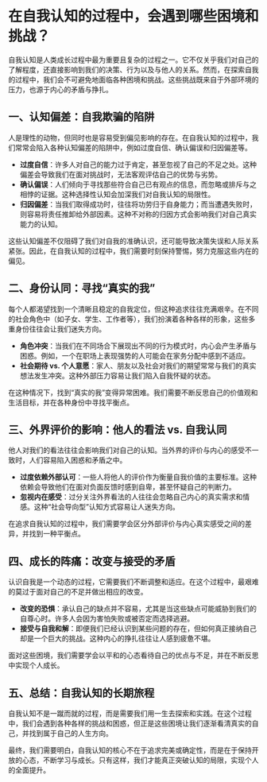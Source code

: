 ﻿# 在自我认知的过程中，会遇到哪些困境和挑战？

自我认知是人类成长过程中最为重要且复杂的过程之一。它不仅关乎我们对自己的了解程度，还直接影响到我们的决策、行为以及与他人的关系。然而，在探索自我的过程中，我们会不可避免地面临各种困境和挑战。这些挑战既来自于外部环境的压力，也源于内心的矛盾与挣扎。

## 一、认知偏差：自我欺骗的陷阱

人是理性的动物，但同时也是容易受到偏见影响的存在。在自我认知的过程中，我们常常会陷入各种认知偏差的陷阱中，例如过度自信、确认偏误和归因偏差等。

- **过度自信**：许多人对自己的能力过于肯定，甚至忽视了自己的不足之处。这种偏差会导致我们在面对挑战时，无法客观评估自己的优势与劣势。
- **确认偏误**：人们倾向于寻找那些符合自己已有观点的信息，而忽略或排斥与之相悖的证据。这种选择性认知会加深我们对自我认知的局限性。
- **归因偏差**：当我们取得成功时，往往将功劳归于自身能力；而当遭遇失败时，则容易将责任推卸给外部因素。这种不对称的归因方式会影响我们对自己真实能力的认知。

这些认知偏差不仅阻碍了我们对自我的准确认识，还可能导致决策失误和人际关系紧张。因此，在自我认知的过程中，我们需要时刻保持警惕，努力克服这些内在的偏见。

## 二、身份认同：寻找“真实的我”

每个人都渴望找到一个清晰且稳定的自我定位，但这种追求往往充满艰辛。在不同的社会角色中（如子女、学生、工作者等），我们扮演着各种各样的形象，这些多重身份往往会让我们迷失方向。

- **角色冲突**：当我们在不同场合下展现出不同的行为模式时，内心会产生矛盾与困惑。例如，一个在职场上表现强势的人可能会在家务分配中感到不适应。
- **社会期待 vs. 个人意愿**：家人、朋友以及社会对我们的期望常常与我们的真实想法发生冲突。这种外部压力容易让我们陷入自我怀疑的状态。

在这种情况下，找到“真实的我”变得异常困难。我们需要不断反思自己的价值观和生活目标，并在各种身份中寻找平衡点。

## 三、外界评价的影响：他人的看法 vs. 自我认同

他人对我们的看法往往会影响我们对自己的认知。当外界的评价与内心的感受不一致时，人们容易陷入困惑和矛盾之中。

- **过度依赖外部认可**：一些人将他人的评价作为衡量自我价值的主要标准。这种依赖会导致他们在面对负面反馈时感到自卑，甚至怀疑自己的判断力。
- **忽视内在感受**：过分关注外界看法的人往往会忽略自己内心的真实需求和情感。这种“社会导向型”认知方式容易让人迷失方向。

在追求自我认知的过程中，我们需要学会区分外部评价与内心真实感受之间的差异，并找到一种平衡点。

## 四、成长的阵痛：改变与接受的矛盾

认识自我是一个动态的过程，它需要我们不断调整和适应。在这个过程中，最艰难的莫过于面对自己的不足并做出相应的改变。

- **改变的恐惧**：承认自己的缺点并不容易，尤其是当这些缺点可能威胁到我们的自尊心时。许多人会因为害怕失败或被否定而选择逃避。
- **接受与自我和解**：即便我们已经认识到某些问题的存在，但如何真正接纳自己却是一个巨大的挑战。这种内心的挣扎往往让人感到疲惫不堪。

面对这些困境，我们需要学会以平和的心态看待自己的优点与不足，并在不断反思中实现个人成长。

## 五、总结：自我认知的长期旅程

自我认知不是一蹴而就的过程，而是需要我们用一生去探索和实践。在这个过程中，我们会遇到各种各样的挑战和困惑，但正是这些困境让我们逐渐看清真实的自己，并找到属于自己的人生方向。

最终，我们需要明白，自我认知的核心不在于追求完美或确定性，而是在于保持开放的心态，不断学习与成长。只有这样，我们才能真正突破认知的局限，实现个人的全面提升。